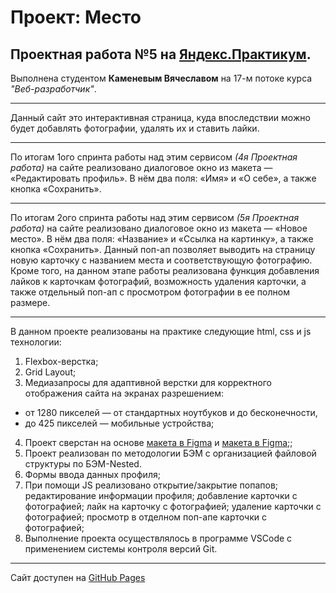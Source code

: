 Проект: Место
===
Проектная работа №5 на [Яндекс.Практикум](https://praktikum.yandex.ru/).
---
Выполнена студентом **Каменевым Вячеславом** на 17-м потоке курса *"Веб-разработчик"*.

___

Данный сайт это интерактивная страница, куда впоследствии можно будет добавлять фотографии, удалять их и ставить лайки.

___

По итогам 1ого спринта работы над этим сервисом *(4я Проектная работа)* на сайте реализовано диалоговое окно из макета — «Редактировать профиль». В нём два поля: «Имя» и «О себе», а также кнопка «Сохранить».

___


По итогам 2ого спринта работы над этим сервисом *(5я Проектная работа)* на сайте реализовано диалоговое окно из макета — «Новое место». В нём два поля: «Название» и «Ссылка на картинку», а также кнопка «Сохранить». Данный поп-ап позволяет выводить на страницу новую карточку с названием места и соответствующую фотографию.
Кроме того, на данном этапе работы реализована функция добавления лайков к карточкам фотографий, возможность удаления карточки, а также отдельный поп-ап с просмотром фотографии в ее полном размере.

___


В данном проекте реализованы на практике следующие html, css и js технологии:
1. Flexbox-верстка;
2. Grid Layout;
3. Медиазапросы для адаптивной верстки для корректного отображения сайта на экранах разрешением:
  * от 1280 пикселей — от стандартных ноутбуков и до бесконечности,
  * до 425 пикселей — мобильные устройства;
4. Проект сверстан на основе [макета в  Figma](https://www.figma.com/file/StZjf8HnoeLdiXS7dYrLAh/JavaScript.-Sprint-4) и  [макета в  Figma](https://www.figma.com/file/nlYpT4VhFiwimn2YlncrcF/JavaScript.-Sprint-5);;
5. Проект реализован по методологии БЭМ с организацией файловой структуры по БЭМ-Nested.
6. Формы ввода данных профиля;
7. При помощи JS реализовано открытие/закрытие попапов; редактирование информации профиля; добавление карточки с фотографией; лайк на карточку с фотографией; удаление карточки с фотографией; просмотр в отделном поп-апе карточки с фотографией;
8. Выполнение проекта осуществлялось в программе VSCode с применением системы контроля версий Git.

___

Сайт доступен на [GitHub Pages](https://kamen-raven.github.io/mesto/)
